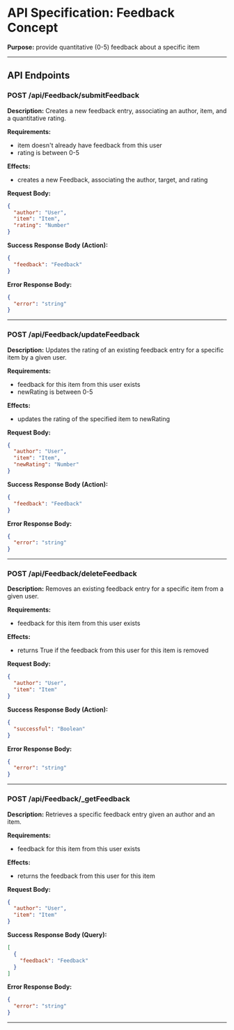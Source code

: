 # API Specification: Feedback Concept

**Purpose:** provide quantitative (0-5) feedback about a specific item

---

## API Endpoints

### POST /api/Feedback/submitFeedback

**Description:** Creates a new feedback entry, associating an author, item, and a quantitative rating.

**Requirements:**

- item doesn't already have feedback from this user
- rating is between 0-5

**Effects:**

- creates a new Feedback, associating the author, target, and rating

**Request Body:**

```json
{
  "author": "User",
  "item": "Item",
  "rating": "Number"
}
```

**Success Response Body (Action):**

```json
{
  "feedback": "Feedback"
}
```

**Error Response Body:**

```json
{
  "error": "string"
}
```

---

### POST /api/Feedback/updateFeedback

**Description:** Updates the rating of an existing feedback entry for a specific item by a given user.

**Requirements:**

- feedback for this item from this user exists
- newRating is between 0-5

**Effects:**

- updates the rating of the specified item to newRating

**Request Body:**

```json
{
  "author": "User",
  "item": "Item",
  "newRating": "Number"
}
```

**Success Response Body (Action):**

```json
{
  "feedback": "Feedback"
}
```

**Error Response Body:**

```json
{
  "error": "string"
}
```

---

### POST /api/Feedback/deleteFeedback

**Description:** Removes an existing feedback entry for a specific item from a given user.

**Requirements:**

- feedback for this item from this user exists

**Effects:**

- returns True if the feedback from this user for this item is removed

**Request Body:**

```json
{
  "author": "User",
  "item": "Item"
}
```

**Success Response Body (Action):**

```json
{
  "successful": "Boolean"
}
```

**Error Response Body:**

```json
{
  "error": "string"
}
```

---

### POST /api/Feedback/\_getFeedback

**Description:** Retrieves a specific feedback entry given an author and an item.

**Requirements:**

- feedback for this item from this user exists

**Effects:**

- returns the feedback from this user for this item

**Request Body:**

```json
{
  "author": "User",
  "item": "Item"
}
```

**Success Response Body (Query):**

```json
[
  {
    "feedback": "Feedback"
  }
]
```

**Error Response Body:**

```json
{
  "error": "string"
}
```

---
